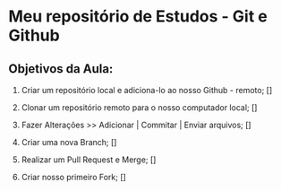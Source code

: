 # Meu repositório de Estudos - Git e Github

## Objetivos da Aula:

1. Criar um repositório local e adiciona-lo ao nosso Github - remoto; []

2. Clonar um repositório remoto para o nosso computador local; []

3. Fazer Alterações >> Adicionar | Commitar | Enviar arquivos; []

4. Criar uma nova Branch; []

5. Realizar um Pull Request e Merge; []

6. Criar nosso primeiro Fork; []
